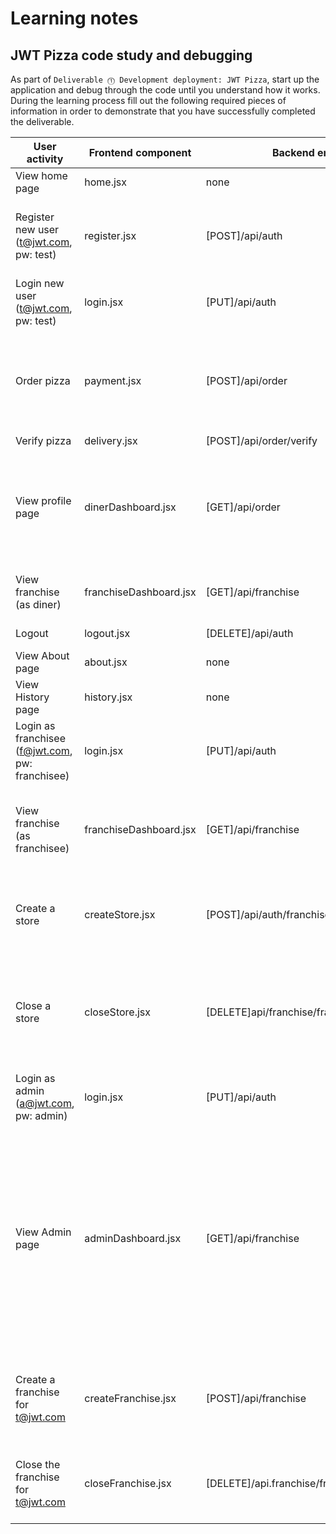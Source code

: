 # Learning notes

## JWT Pizza code study and debugging

As part of `Deliverable ⓵ Development deployment: JWT Pizza`, start up the application and debug through the code until you understand how it works. During the learning process fill out the following required pieces of information in order to demonstrate that you have successfully completed the deliverable.

| User activity                                       | Frontend component | Backend endpoints | Database SQL                                   |
| --------------------------------------------------- | ------------------ | ----------------- | ---------------------------------------------- |
| View home page                                      |     home.jsx       |  none             |    none                                        |
| Register new user<br/>(t@jwt.com, pw: test)         |  register.jsx      | [POST]/api/auth   |  INSERT INTO user (name, email, password) VALUES (?, ?, ?)<br/>INSERT INTO userRole (userId, role, objectId) VALUES (?, ?, ?) |
| Login new user<br/>(t@jwt.com, pw: test)            |  login.jsx         | [PUT]/api/auth    | SELECT * FROM user WHERE email=?<br> SELECT * FROM userRole WHERE userId=? |
| Order pizza                                         | payment.jsx        | [POST]/api/order  | INSERT INTO dinerOrder (dinerId, franchiseId, storeId, date) VALUES (?, ?, ?, now()) <br/> INSERT INTO orderItem (orderId, menuId, description, price) VALUES (?, ?, ?, ?)|
| Verify pizza                                        |   delivery.jsx     | [POST]/api/order/verify | none                   |
| View profile page                                   | dinerDashboard.jsx | [GET]/api/order   | SELECT id, franchiseId, storeId, date FROM dinerOrder WHERE dinerId=? LIMIT ${offset},${config.db.listPerPage}<br/> SELECT id, menuId, description, price FROM orderItem WHERE orderId=?                                     |
| View franchise<br/>(as diner)                       | franchiseDashboard.jsx | [GET]/api/franchise |  SELECT objectId FROM userRole WHERE role='franchisee' AND userId=?|
| Logout                                              | logout.jsx         |[DELETE]/api/auth  |  DELETE FROM auth WHERE token=?                |
| View About page                                     | about.jsx                  |   none                |                  none                              |
| View History page                                   |      history.jsx              |    none               |                none                                |
| Login as franchisee<br/>(f@jwt.com, pw: franchisee) |   login.jsx                 |    [PUT]/api/auth               | SELECT * FROM user WHERE email=?<br> SELECT * FROM userRole WHERE userId=?                                               |
| View franchise<br/>(as franchisee)                  |    franchiseDashboard.jsx                |  [GET]/api/franchise                 |  SELECT objectId FROM userRole WHERE role='franchisee' AND userId=? <br/> SELECT id, name FROM franchise WHERE id in (${franchiseIds.join(',')})                                             |
| Create a store                                      |  createStore.jsx                  |  [POST]/api/auth/franchiseid/store                 | SELECT u.id, u.name, u.email FROM userRole AS ur JOIN user AS u ON u.id=ur.userId WHERE ur.objectId=? AND ur.role='franchisee'                                               |
| Close a store                                       | closeStore.jsx                   | [DELETE]api/franchise/franchiseid/store/storeid                  |  SELECT u.id, u.name, u.email FROM userRole AS ur JOIN user AS u ON u.id=ur.userId WHERE ur.objectId=? AND ur.role='franchisee'<br/> DELETE FROM store WHERE franchiseId=? AND id=?                                              |
| Login as admin<br/>(a@jwt.com, pw: admin)           | login.jsx                   | [PUT]/api/auth                  |  SELECT * FROM user WHERE email=?<br> SELECT * FROM userRole WHERE userId=?                                               |
| View Admin page                                     |  adminDashboard.jsx                  | [GET]/api/franchise                  |  SELECT id, name FROM franchise <br/> SELECT u.id, u.name, u.email FROM userRole AS ur JOIN user AS u ON u.id=ur.userId WHERE ur.objectId=? AND ur.role='franchisee' <br/> SELECT s.id, s.name, COALESCE(SUM(oi.price), 0) AS totalRevenue FROM dinerOrder AS do JOIN orderItem AS oi ON do.id=oi.orderId RIGHT JOIN store AS s ON s.id=do.storeId WHERE s.franchiseId=? GROUP BY s.id|
| Create a franchise for t@jwt.com                    | createFranchise.jsx                   | [POST]/api/franchise                  |  SELECT id, name FROM user WHERE email=? <br/> INSERT INTO franchise (name) VALUES (?) <br/> INSERT INTO userRole (userId, role, objectId) VALUES (?, ?, ?)                    |
| Close the franchise for t@jwt.com                   | closeFranchise.jsx                   |  [DELETE]/api.franchise/franchiseID                 | DELETE FROM store WHERE franchiseId=?<br/> DELETE FROM userRole WHERE objectId=?<br/>DELETE FROM franchise WHERE id=? |
